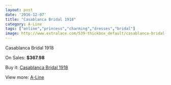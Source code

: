 ```yaml
---
layout: post
date: '2016-12-07'
title: "Casablanca Bridal 1918"
category: A-Line
tags: ["online","princess","charming","dresses","bridal"]
image: http://www.extralace.com/539-thickbox_default/casablanca-bridal-1918.jpg
---
```

Casablanca Bridal 1918

On Sales: **$367.98**
<a href="https://www.extralace.com/a-line/255-casablanca-bridal-1918.html"><amp-img layout="responsive" width="600" height="600" src="//www.extralace.com/539-thickbox_default/casablanca-bridal-1918.jpg" alt="Casablanca Bridal 1918 0" /></a>
<a href="https://www.extralace.com/a-line/255-casablanca-bridal-1918.html"><amp-img layout="responsive" width="600" height="600" src="//www.extralace.com/540-thickbox_default/casablanca-bridal-1918.jpg" alt="Casablanca Bridal 1918 1" /></a>

Buy it: [Casablanca Bridal 1918](https://www.extralace.com/a-line/255-casablanca-bridal-1918.html "Casablanca Bridal 1918")

View more: [A-Line](https://www.extralace.com/2-a-line "A-Line")